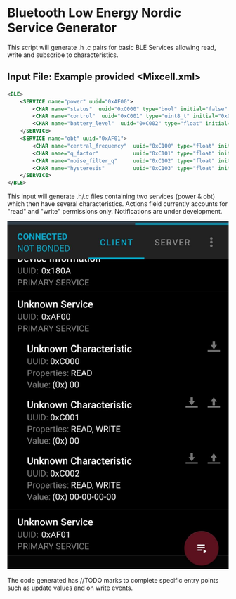 # Bluetooth Low Energy Nordic Service Generator
This script will generate .h .c pairs for basic BLE Services allowing read, write and subscribe to characteristics.

## Input File: Example provided <Mixcell.xml>
```xml
<BLE>
    <SERVICE name="power" uuid="0xAF00">
        <CHAR name="status"  uuid="0xC000" type="bool" initial="false" actions="r"></CHAR>
        <CHAR name="control"  uuid="0xC001" type="uint8_t" initial="0x00" actions="rw"></CHAR>
        <CHAR name="battery_level"  uuid="0xC002" type="float" initial="0.0" actions="rw"></CHAR>
    </SERVICE>
    <SERVICE name="obt" uuid="0xAF01">
        <CHAR name="central_frequency"  uuid="0xC100" type="float" initial="1000.0" actions="rw"></CHAR>
        <CHAR name="q_factor"           uuid="0xC101" type="float" initial="10.0"   actions="rw"></CHAR>
        <CHAR name="noise_filter_q"     uuid="0xC102" type="float" initial="10.0"   actions="rw"></CHAR>
        <CHAR name="hysteresis"         uuid="0xC103" type="float" initial="10.0"   actions="rw"></CHAR>
    </SERVICE>
</BLE>
```
This input will generate .h/.c files containing two services (power & obt) which then have several characteristics. 
Actions field currently accounts for "read" and "write" permissions only. Notifications are under development. 

![NordicConnect](https://github.com/pablopgus/BLENordicGen/blob/master/img/NordicConnect.png?raw=true "Nordic Connect")

The code generated has //TODO marks to complete specific entry points such as update values and on write events. 


